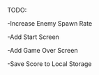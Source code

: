 TODO:

-Increase Enemy Spawn Rate

-Add Start Screen

-Add Game Over Screen

-Save Score to Local Storage


